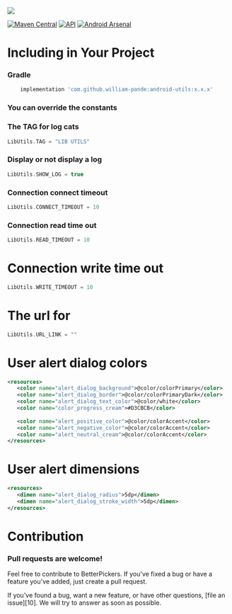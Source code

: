 [![](https://jitpack.io/v/WilliamPande/android-utils.svg)](https://jitpack.io/#WilliamPande/android-utils)

[![Maven Central](https://img.shields.io/maven-central/v/com.code-troopers.betterpickers/library.svg?style=flat)](https://repo1.maven.org/maven2/com/code-troopers/betterpickers/library/)
[![API](https://img.shields.io/badge/API-9%2B-brightgreen.svg?style=flat)](https://android-arsenal.com/api?level=9)
[![Android Arsenal](https://img.shields.io/badge/Android%20Arsenal-Android%20Betterpickers-brightgreen.svg?style=flat)](https://android-arsenal.com/details/1/118)

Including in Your Project
=========================
### Gradle

```groovy
    implementation 'com.github.william-pande:android-utils:x.x.x'
```

### You can override the constants

### The TAG for log cats
```kotlin
LibUtils.TAG = "LIB UTILS"
```

### Display or not display a log
```kotlin
LibUtils.SHOW_LOG = true
```

### Connection connect timeout
```kotlin
LibUtils.CONNECT_TIMEOUT = 10
```

### Connection read time out
```kotlin
LibUtils.READ_TIMEOUT = 10
```


# Connection write time out
```kotlin
LibUtils.WRITE_TIMEOUT = 10
```

# The url for   
```kotlin  
LibUtils.URL_LINK = ""
```

 # User alert dialog colors
 ```xml
<resources>
    <color name="alert_dialog_background">@color/colorPrimary</color>
    <color name="alert_dialog_border">@color/colorPrimaryDark</color>
    <color name="alert_dialog_text_color">@color/white</color>
    <color name="color_progress_cream">#D3CBCB</color>
   
    <color name="alert_positive_color">@color/colorAccent</color>
    <color name="alert_negative_color">@color/colorAccent</color>
    <color name="alert_neutral_cream">@color/colorAccent</color>
</resources>
 ```
 
 # User alert dimensions
 ```xml
 <resources>
    <dimen name="alert_dialog_radius">5dp</dimen>
    <dimen name="alert_dialog_stroke_width">5dp</dimen>
 </resources>
 ```
 
 Contribution
 ============
 ### Pull requests are welcome!
 Feel free to contribute to BetterPickers.
 If you've fixed a bug or have a feature you've added, just create a pull request.

 If you've found a bug, want a new feature, or have other questions, [file an issue][10]. We will try to answer as soon as possible.